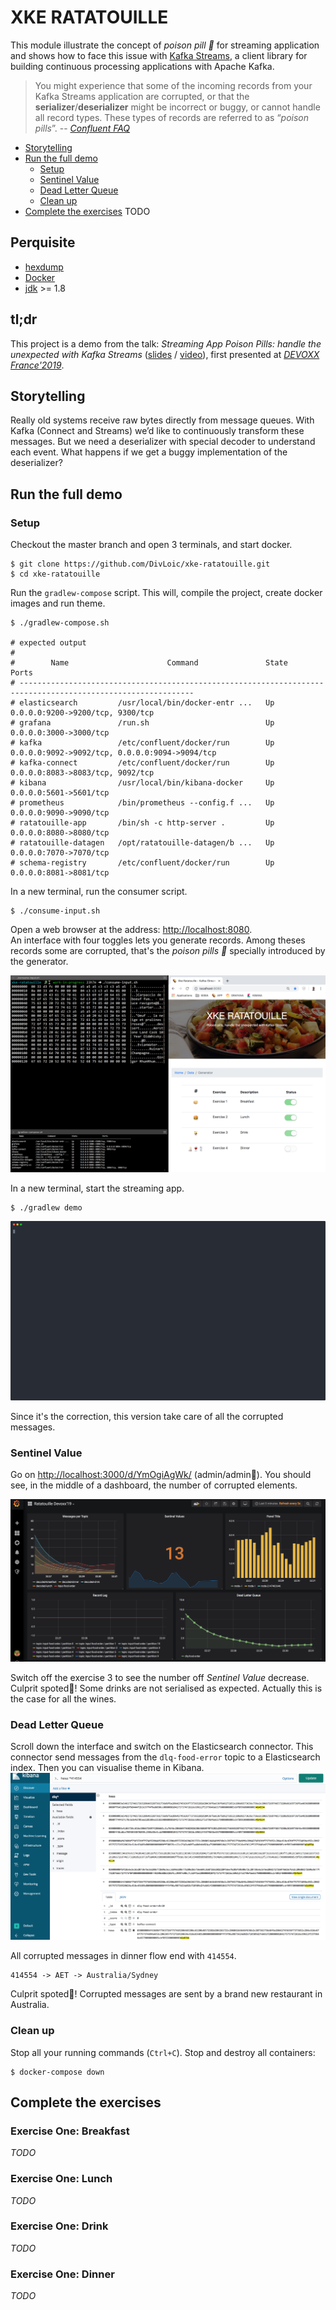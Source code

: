 # XKE RATATOUILLE

This module illustrate the concept of *poison pill 💊* for streaming application and shows how to face this issue with 
[Kafka Streams](https://kafka.apache.org/documentation/streams/), a client library for building continuous processing 
applications with Apache Kafka.  

> You might experience that some of the incoming records from your Kafka Streams application are corrupted, 
or that the **serializer**/**deserializer** might be incorrect or buggy, or cannot handle all record types. 
These types of records are referred to as “*poison pills*”.
-- _[Confluent FAQ](https://docs.confluent.io/current/streams/faq.html#failure-and-exception-handling)_  

- [Storytelling](#Storytelling)
- [Run the full demo](#Run-the-full-demo)
  - [Setup](#Setup)
  - [Sentinel Value](#Sentinel-Value)
  - [Dead Letter Queue](#Dead-Letter-Queue)
  - [Clean up](#Clean-up)
- [Complete the exercises](#) TODO

## Perquisite

- [hexdump](http://man7.org/linux/man-pages/man1/hexdump.1.html) 
- [Docker](https://www.docker.com/)
- [jdk](https://openjdk.java.net/) >= 1.8

## tl;dr
This project is a demo from the talk: _Streaming App Poison Pills: handle the unexpected with Kafka Streams_
([slides](https://speakerdeck.com/loicdivad/poison-pills-handle-the-unexpected-with-kafka-streams) / [video](#)),
first presented at _[DEVOXX France'2019](https://www.devoxx.fr/)_. 

## Storytelling

Really old systems receive raw bytes directly from message queues. With Kafka (Connect and Streams) we’d like to 
continuously transform these messages. But we need a deserializer with special decoder to understand each event.
What happens if we get a buggy implementation of the deserializer?

## Run the full demo

### Setup
Checkout the master branch and open 3 terminals, and start docker.

```{bash}
$ git clone https://github.com/DivLoic/xke-ratatouille.git
$ cd xke-ratatouille
```

Run the `gradlew-compose` script. This will, compile the project, create docker images and run theme.

```{bash}
$ ./gradlew-compose.sh

# expected output
#
#        Name                      Command               State                       Ports
# -------------------------------------------------------------------------------------------------------------
# elasticsearch         /usr/local/bin/docker-entr ...   Up      0.0.0.0:9200->9200/tcp, 9300/tcp
# grafana               /run.sh                          Up      0.0.0.0:3000->3000/tcp
# kafka                 /etc/confluent/docker/run        Up      0.0.0.0:9092->9092/tcp, 0.0.0.0:9094->9094/tcp
# kafka-connect         /etc/confluent/docker/run        Up      0.0.0.0:8083->8083/tcp, 9092/tcp
# kibana                /usr/local/bin/kibana-docker     Up      0.0.0.0:5601->5601/tcp
# prometheus            /bin/prometheus --config.f ...   Up      0.0.0.0:9090->9090/tcp
# ratatouille-app       /bin/sh -c http-server .         Up      0.0.0.0:8080->8080/tcp
# ratatouille-datagen   /opt/ratatouille-datagen/b ...   Up      0.0.0.0:7070->7070/tcp
# schema-registry       /etc/confluent/docker/run        Up      0.0.0.0:8081->8081/tcp
``` 

In a new terminal, run the consumer script.

```${bash}
$ ./consume-input.sh
```

Open a web browser at the address: [http://localhost:8080](http://localhost:8080).   
An interface with four toggles lets you generate records. Among theses records some are corrupted,
that's the *poison pills 💊* specially introduced by the generator.  

![Record generator](docs/generator.png)  

In a new terminal, start the streaming app.

```${bash}
$ ./gradlew demo
```
![Record generator](docs/application.svg)

Since it's the correction, this version take care of all the corrupted messages.

### Sentinel Value
Go on [http://localhost:3000/d/YmOgiAgWk/](http://localhost:3000/d/YmOgiAgWk/ratatouille-devoxx19?orgId=1&refresh=5s)
(admin/admin🤫). You should see, in the middle of a dashboard, the number of corrupted elements.

![Record generator](docs/grafana.png)  

Switch off the exercise 3 to see the number off *Sentinel Value* decrease.   
Culprit spoted🎉! Some drinks are not serialised as expected. Actually this is the case for all the wines.    

### Dead Letter Queue
Scroll down the interface and switch on the Elasticsearch connector. This connector send messages from the 
`dlq-food-error` topic to a Elasticsearch index. Then you can visualise theme in Kibana. 
![Record generator](docs/kibana.png)  

All corrupted messages in dinner flow end with `414554`. 
```{text}
414554 -> AET -> Australia/Sydney
```
Culprit spoted🎉! Corrupted messages are sent by a brand new restaurant in Australia.  

### Clean up
Stop all your running commands (`Ctrl+C`). Stop and destroy all containers:

```
$ docker-compose down
```

## Complete the exercises

### Exercise One: Breakfast

_TODO_

### Exercise One: Lunch

_TODO_

### Exercise One: Drink

_TODO_

### Exercise One: Dinner

_TODO_